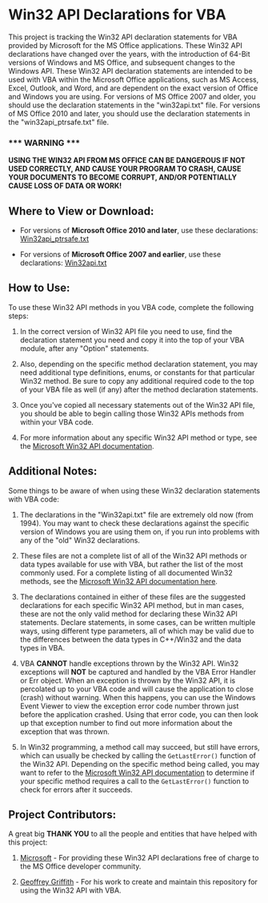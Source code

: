 # Win32 API Declarations for VBA
This project is tracking the Win32 API declaration statements for VBA provided by Microsoft for the MS Office applications.  These Win32 API declarations have changed over the years, with the introduction of 64-Bit versions of Windows and MS Office, and subsequent changes to the Windows API.  These Win32 API declaration statements are intended to be used with VBA within the Microsoft Office applications, such as MS Access, Excel, Outlook, and Word, and are dependent on the exact version of Office and Windows you are using.  For versions of MS Office 2007 and older, you should use the declaration statements in the "win32api.txt" file.  For versions of MS Office 2010 and later, you should use the declaration statements in the "win32api_ptrsafe.txt" file.

### *** WARNING *** 
__USING THE WIN32 API FROM MS OFFICE CAN BE DANGEROUS IF NOT USED CORRECTLY, AND CAUSE YOUR PROGRAM TO CRASH, CAUSE YOUR DOCUMENTS TO BECOME CORRUPT, AND/OR POTENTIALLY CAUSE LOSS OF DATA OR WORK!__



## Where to View or Download:

- For versions of __Microsoft Office 2010 and later__, use these declarations: [Win32api_ptrsafe.txt](https://github.com/Access-Abraxas/Win32-API-Declarations-for-VBA/blob/main/win32api_ptrsafe.txt) 

- For versions of __Microsoft Office 2007 and earlier__, use these declarations: [Win32api.txt](https://github.com/Access-Abraxas/Win32-API-Declarations-for-VBA/blob/main/win32api.txt) 



## How to Use:
To use these Win32 API methods in you VBA code, complete the following steps:

1. In the correct version of Win32 API file you need to use, find the declaration statement you need and copy it into the top of your VBA module, after any "Option" statements.

2. Also, depending on the specific method declaration statement, you may need additional type definitions, enums, or constants for that particular Win32 method.  Be sure to copy any additional required code to the top of your VBA file as well (if any) after the method declaration statements.

3. Once you've copied all necessary statements out of the Win32 API file, you should be able to begin calling those Win32 APIs methods from within your VBA code.

4. For more information about any specific Win32 API method or type, see the [Microsoft Win32 API documentation](https://learn.microsoft.com/en-us/windows/win32/api/).



## Additional Notes:
Some things to be aware of when using these Win32 declaration statements with VBA code:

1.  The declarations in the "Win32api.txt" file are extremely old now (from 1994).  You may want to check these declarations against the specific version of Windows you are using them on, if you run into problems with any of the "old" Win32 declarations.

2.  These files are not a complete list of all of the Win32 API methods or data types available for use with VBA, but rather the list of the most commonly used.  For a complete listing of all documented Win32 methods, see the [Microsoft Win32 API documentation here](https://learn.microsoft.com/en-us/windows/win32/api/).

3.  The declarations contained in either of these files are the suggested declarations for each specific Win32 API method, but in man cases, these are not the only valid method for declaring these Win32 API statements.  Declare statements, in some cases, can be written multiple ways, using different type parameters, all of which may be valid due to the differences between the data types in C++/Win32 and the data types in VBA.

4.  VBA __CANNOT__ handle exceptions thrown by the Win32 API.  Win32 exceptions will __NOT__ be captured and handled by the VBA Error Handler or Err object.  When an exception is thrown by the Win32 API, it is percolated up to your VBA code and will cause the application to close (crash) without warning.  When this happens, you can use the Windows Event Viewer to view the exception error code number thrown just before the application crashed.  Using that error code, you can then look up that exception number to find out more information about the exception that was thrown.

5.  In Win32 programming, a method call may succeed, but still have errors, which can usually be checked by calling the `GetLastError()` function of the Win32 API.  Depending on the specific method being called, you may want to refer to the [Microsoft Win32 API documentation](https://learn.microsoft.com/en-us/windows/win32/api/) to determine if your specific method requires a call to the `GetLastError()` function to check for errors after it succeeds.


## Project Contributors:
A great big **THANK YOU** to all the people and entities that have helped with this project:

1. [Microsoft](https://microsoft.com) - For providing these Win32 API declarations free of charge to the MS Office developer community.

2. [Geoffrey Griffith](https://geoffreygriffith.com) - For his work to create and maintain this repository for using the Win32 API with VBA.

